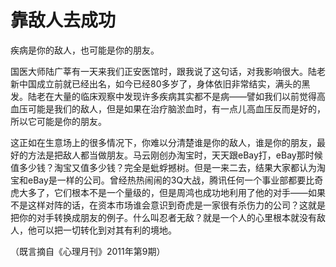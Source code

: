 # 靠敌人去成功

疾病是你的敌人，也可能是你的朋友。 

国医大师陆广莘有一天来我们正安医馆时，跟我说了这句话，对我影响很大。陆老新中国成立前就已经出名，如今已经80多岁了，身体依旧非常结实，满头的黑发。陆老在大量的临床观察中发现许多疾病其实都不是病——譬如我们以前觉得高血压可能是我们的敌人，但是如果在治疗脑淤血时，有一点儿高血压反而是好的，所以它可能是你的朋友。 

这正如在生意场上的很多情况下，你难以分清楚谁是你的敌人，谁是你的朋友，最好的方法是把敌人都当做朋友。马云刚创办淘宝时，天天跟eBay打，eBay那时候值多少钱？淘宝又值多少钱？完全是蚍蜉撼树。但是一来二去，结果大家都认为淘宝和eBay是一样的公司。曾经热热闹闹的3Q大战，腾讯任何一个事业部都要比奇虎大多了，它们根本不是一个量级的，但是周鸿也成功地利用了他的对手——如果不是这样对阵的话，在资本市场谁会意识到奇虎是一家很有杀伤力的公司？这就是把你的对手转换成朋友的例子。什么叫忍者无敌？就是一个人的心里根本就没有敌人，他可以把一切转化到对其有利的境地。 

（既言摘自《心理月刊》2011年第9期）